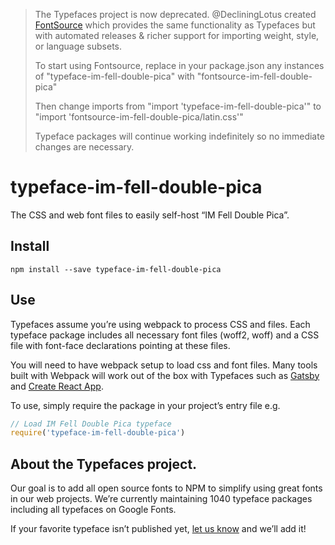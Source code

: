 >The Typefaces project is now deprecated. @DecliningLotus created
[FontSource](https://github.com/fontsource/fontsource) which provides the
same functionality as Typefaces but with automated releases & richer
support for importing weight, style, or language subsets.
>
>To start using Fontsource, replace in your package.json any instances of
"typeface-im-fell-double-pica" with "fontsource-im-fell-double-pica"
>
> Then change imports from "import 'typeface-im-fell-double-pica'" to "import 'fontsource-im-fell-double-pica/latin.css'"
>
>Typeface packages will continue working indefinitely so no immediate
>changes are necessary.

# typeface-im-fell-double-pica

The CSS and web font files to easily self-host “IM Fell Double Pica”.

## Install

`npm install --save typeface-im-fell-double-pica`

## Use

Typefaces assume you’re using webpack to process CSS and files. Each typeface
package includes all necessary font files (woff2, woff) and a CSS file with
font-face declarations pointing at these files.

You will need to have webpack setup to load css and font files. Many tools built
with Webpack will work out of the box with Typefaces such as [Gatsby](https://github.com/gatsbyjs/gatsby)
and [Create React App](https://github.com/facebookincubator/create-react-app).

To use, simply require the package in your project’s entry file e.g.

```javascript
// Load IM Fell Double Pica typeface
require('typeface-im-fell-double-pica')
```

## About the Typefaces project.

Our goal is to add all open source fonts to NPM to simplify using great fonts in
our web projects. We’re currently maintaining 1040 typeface packages
including all typefaces on Google Fonts.

If your favorite typeface isn’t published yet, [let us know](https://github.com/KyleAMathews/typefaces)
and we’ll add it!
